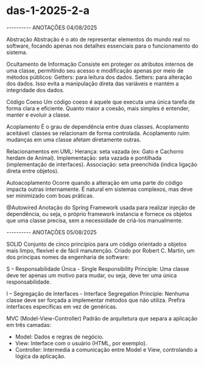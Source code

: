 # das-1-2025-2-a

---------- ANOTAÇÕES 04/08/2025

Abstração
Abstração é o ato de representar elementos do mundo real no software, focando apenas nos detalhes essenciais para o funcionamento do sistema.

Ocultamento de Informação
Consiste em proteger os atributos internos de uma classe, permitindo seu acesso e modificação apenas por meio de métodos públicos:
Getters: para leitura dos dados.
Setters: para alteração dos dados.
Isso evita a manipulação direta das variáveis e mantém a integridade dos dados.

Código Coeso
Um código coeso é aquele que executa uma única tarefa de forma clara e eficiente. Quanto maior a coesão, mais simples é entender, manter e evoluir a classe.

Acoplamento
É o grau de dependência entre duas classes.
Acoplamento aceitável: classes se relacionam de forma controlada.
Acoplamento ruim: mudanças em uma classe afetam diretamente outras.

Relacionamentos em UML:
Herança: seta vazada (ex: Gato e Cachorro herdam de Animal).
Implementação: seta vazada e pontilhada (implementação de interfaces).
Associação: seta preenchida (indica ligação direta entre objetos).

Autoacoplamento
Ocorre quando a alteração em uma parte do código impacta outras internamente. É natural em sistemas complexos, mas deve ser minimizado com boas práticas.

@Autowired
Anotação do Spring Framework usada para realizar injeção de dependência, ou seja, o próprio framework instancia e fornece os objetos que uma classe precisa, sem a necessidade de criá-los manualmente.

---------- ANOTAÇÕES 05/08/2025

SOLID
Conjunto de cinco princípios para um código orientado a objetos mais limpo, flexível e de fácil manutenção. Criado por Robert C. Martin, um dos principas nomes da engenharia de software:

S – Responsabilidade Única - Single Responsibility Principle:
Uma classe deve ter apenas um motivo para mudar, ou seja, deve ter uma única responsabilidade.

I – Segregação de Interfaces - Interface Segregation Principle:
Nenhuma classe deve ser forçada a implementar métodos que não utiliza. Prefira interfaces específicas em vez de genéricas.


MVC (Model-View-Controller)
Padrão de arquitetura que separa a aplicação em três camadas:
- Model: Dados e regras de negócio.
- View: Interface com o usuário (HTML, por exemplo).
- Controller: Intermedia a comunicação entre Model e View, controlando a lógica da aplicação.
